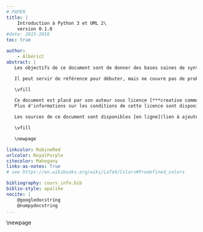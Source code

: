 ```yaml
---
# PAPER
title: |
    Introduction à Python 3 et UML 2\
    version 0.1.0
#date: 2015-2016
toc: true

author:
    - AlbéricC
abstract: |
   Les objectifs de ce document sont de donner des bases saines de syntaxe et de méthode pour résoudre des problèmes professionnels avec UML et Python\ 3.

   Il peut servir de référence pour débuter, mais ne couvre pas de problème avancé de programmation tels que le profilage ou l'optimisation, et ne conviendra plus quand il s'agira d'aborder des sujets plus fin comme les *design patterns*, le *packaging*, la distribution du code, l'édition concourante par exemple.

   \vfill

   Ce document est placé par son auteur sous licence [***creative commons Attribution-ShareAlike***](http://creativecommons.org/licenses/by-sa/4.0/) et doit donc être redistribué avec mention de tous les contributeurs, et sous les mêmes conditions.
   Plus d'informations sur les conditions de cette licence sont disponibles sur le site des licences creative commons.

   Les sources de ce document sont disponibles [en ligne](lien à ajouter <!--TODO-->), les contributions peuvent être proposées par ce biais.

   \vfill

   \newpage

linkcolor: RubineRed
urlcolor: RoyalPurple
citecolor: Mahogany
links-as-notes: True
# see https://en.wikibooks.org/wiki/LaTeX/Colors#Predefined_colors

bibliography: cours_info.bib
biblio-style: apalike
nocite: |
    @googledocstring
    @numpydocstring
...
```

<!--toc generated here-->
\newpage
